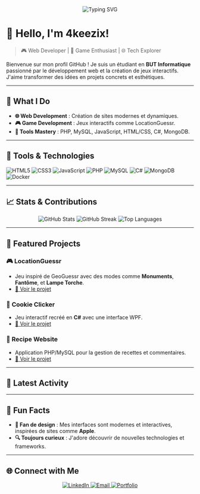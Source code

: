 <div align="center">
  <img src="https://readme-typing-svg.herokuapp.com?color=36BCF7&lines=Welcome+to+4keezix's+Profile!;Passionate+Developer;Web+%26+Game+Creator" alt="Typing SVG">
</div>

# 👋 Hello, I'm 4keezix!

> 🎮 Web Developer | 🎲 Game Enthusiast | 🌐 Tech Explorer  

Bienvenue sur mon profil GitHub ! Je suis un étudiant en **BUT Informatique** passionné par le développement web et la création de jeux interactifs. J'aime transformer des idées en projets concrets et esthétiques.

---

## 🌟 What I Do
- **🌐 Web Development** : Création de sites modernes et dynamiques.
- **🎮 Game Development** : Jeux interactifs comme LocationGuessr.
- **🔧 Tools Mastery** : PHP, MySQL, JavaScript, HTML/CSS, C#, MongoDB.

---

## 🔧 Tools & Technologies

![HTML5](https://img.shields.io/badge/HTML5-E34F26?style=for-the-badge&logo=html5&logoColor=white)
![CSS3](https://img.shields.io/badge/CSS3-1572B6?style=for-the-badge&logo=css3&logoColor=white)
![JavaScript](https://img.shields.io/badge/JavaScript-F7DF1E?style=for-the-badge&logo=javascript&logoColor=black)
![PHP](https://img.shields.io/badge/PHP-777BB4?style=for-the-badge&logo=php&logoColor=white)
![MySQL](https://img.shields.io/badge/MySQL-4479A1?style=for-the-badge&logo=mysql&logoColor=white)
![C#](https://img.shields.io/badge/C%23-239120?style=for-the-badge&logo=csharp&logoColor=white)
![MongoDB](https://img.shields.io/badge/MongoDB-4EA94B?style=for-the-badge&logo=mongodb&logoColor=white)
![Docker](https://img.shields.io/badge/Docker-2496ED?style=for-the-badge&logo=docker&logoColor=white)

---

## 📈 Stats & Contributions

<div align="center">
  <img src="https://github-readme-stats.vercel.app/api?username=4keezix&show_icons=true&theme=radical" alt="GitHub Stats">
  <img src="https://streak-stats.demolab.com?user=4keezix&theme=radical&hide_border=true&date_format=j%20M%5B%20Y%5D" alt="GitHub Streak">
  <img src="https://github-readme-stats.vercel.app/api/top-langs/?username=4keezix&layout=compact&theme=radical" alt="Top Languages">
</div>

---

## 🚀 Featured Projects
### 🎮 **LocationGuessr**
- Jeu inspiré de GeoGuessr avec des modes comme **Monuments**, **Fantôme**, et **Lampe Torche**.
- [🔗 Voir le projet](https://github.com/4keezix/SAE_DEV_CookieClicker)

### 🍪 **Cookie Clicker**
- Jeu interactif recréé en **C#** avec une interface WPF.
- [🔗 Voir le projet](https://github.com/4keezix/SAE_DEV_CookieClicker)

### 📖 **Recipe Website**
- Application PHP/MySQL pour la gestion de recettes et commentaires.
- [🔗 Voir le projet](#)

---

## 📰 Latest Activity

<!--START_SECTION:activity-->
<!-- Dynamic GitHub activity will be here -->
<!--END_SECTION:activity-->

---

## 🎯 Fun Facts
- **🎨 Fan de design** : Mes interfaces sont modernes et interactives, inspirées de sites comme **Apple**.
- **🔍 Toujours curieux** : J'adore découvrir de nouvelles technologies et frameworks.

---

## 🌐 Connect with Me
<div align="center">
  <a href="https://www.linkedin.com/in/4keezix/">
    <img src="https://img.shields.io/badge/LinkedIn-0A66C2?style=for-the-badge&logo=linkedin&logoColor=white" alt="LinkedIn">
  </a>
  <a href="mailto:contact@4keezix.com">
    <img src="https://img.shields.io/badge/Email-D14836?style=for-the-badge&logo=gmail&logoColor=white" alt="Email">
  </a>
  <a href="https://4keezix.com">
    <img src="https://img.shields.io/badge/Portfolio-24292E?style=for-the-badge&logo=githubpages&logoColor=white" alt="Portfolio">
  </a>
</div>
